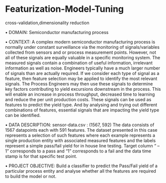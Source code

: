 # Featurization-Model-Tuning
cross-validation,dimensionality reduction

• DOMAIN: Semiconductor manufacturing process

• CONTEXT: A complex modern semiconductor manufacturing process is normally under constant surveillance via the monitoring of 
signals/variables collected from sensors and or process measurement points. However, not all of these signals are equally valuable in a 
specific monitoring system. The measured signals contain a combination of useful information, irrelevant information as well as noise. 
Engineers typically have a much larger number of signals than are actually required. If we consider each type of signal as a feature, then 
feature selection may be applied to identify the most relevant signals. The Process Engineers may then use these signals to determine key 
factors contributing to yield excursions downstream in the process. This will enable an increase in process throughput, decreased time to 
learning and reduce the per unit production costs. These signals can be used as features to predict the yield type. And by analysing and 
trying out different combinations of features, essential signals that are impacting the yield type can be identified.

• DATA DESCRIPTION: sensor-data.csv : (1567, 592)
The data consists of 1567 datapoints each with 591 features. 
The dataset presented in this case represents a selection of such features where each example represents a single production entity with 
associated measured features and the labels represent a simple pass/fail yield for in house line testing. Target column “ –1” corresponds to 
a pass and “1” corresponds to a fail and the data time stamp is for that specific test point.

• PROJECT OBJECTIVE: Build a classifier to predict the Pass/Fail yield of a particular process entity and analyse whether all the 
features are required to build the model or not.
